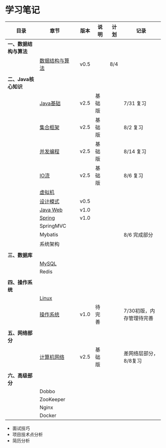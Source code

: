 # 学习笔记

| 目录                   | 章节                                                       |      | 版本 | 说明   | 计划 | 记录                     |
| ---------------------- | ---------------------------------------------------------- | ---- | ---- | ------ | ---- | ------------------------ |
| **一、数据结构与算法** |                                                            |      |      |        |      |                          |
|                        | [数据结构与算法](notes/数据结构与算法.md)                  |      | v0.5 |        | 8/4  |                          |
|                        |                                                            |      |      |        |      |                          |
| **二、Java核心知识**   |                                                            |      |      |        |      |                          |
|                        | [Java基础](notes/JavaArchitecture/01%20Java%20基础.md)     |      | v2.5 | 基础版 |      | 7/31 复习                |
|                        | [集合框架](notes/JavaArchitecture/02%20Java%20集合框架.md) |      | v2.5 | 基础版 |      | 8/2 复习                 |
|                        | [并发编程](notes/JavaArchitecture/03%20Java%20并发编程.md) |      | v2.5 | 基础版 |      | 8/14 复习                |
|                        | [IO流](notes/JavaArchitecture/04%20Java%20IO.md)           |      | v2.5 | 基础版 |      | 8/6 复习                 |
|                        | [虚拟机](notes/JavaArchitecture/05%20Java%20虚拟机.md)     |      |      |        |      |                          |
|                        | [设计模式](notes/JavaArchitecture/06%20设计模式.md)        |      | v0.5 |        |      |                          |
|                        | [Java Web](notes/JavaArchitecture/07%20Java%20Web.md)      |      | v1.0 |        |      |                          |
|                        | [Spring](notes/JavaWeb/Spring.md)                          |      | v1.0 |        |      |                          |
|                        | SpringMVC                                                  |      |      |        |      |                          |
|                        | Mybatis                                                    |      |      |        |      | 8/6 完成部分             |
|                        | 系统架构                                                   |      |      |        |      |                          |
|                        |                                                            |      |      |        |      |                          |
| **三、数据库**         |                                                            |      |      |        |      |                          |
|                        | [MySQL](notes/MySQL.md)                                    |      |      |        |      |                          |
|                        | Redis                                                      |      |      |        |      |                          |
|                        |                                                            |      |      |        |      |                          |
| **四、操作系统**       |                                                            |      |      |        |      |                          |
|                        | [Linux](notes/Linux.md)                                    |      |      |        |      |                          |
|                        | [操作系统](notes/操作系统.md)                              |      | v1.0 | 待完善 |      | 7/30初版，内存管理待完善 |
|                        |                                                            |      |      |        |      |                          |
| **五、网络部分**       |                                                            |      |      |        |      |                          |
|                        | [计算机网络](notes/计算机网络.md)                          |      | v2.5 | 基础版 |      | 差网络层部分，8/8复习    |
|                        |                                                            |      |      |        |      |                          |
| **六、高级部分**       |                                                            |      |      |        |      |                          |
|                        | Dobbo                                                      |      |      |        |      |                          |
|                        | ZooKeeper                                                  |      |      |        |      |                          |
|                        | Nginx                                                      |      |      |        |      |                          |
|                        | Docker                                                     |      |      |        |      |                          |

- 面试技巧
- 项目技术点分析
- 简历分析
